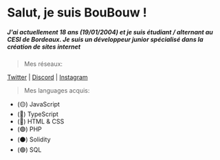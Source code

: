 # Salut, je suis BouBouw !
##### J'ai actuellement 18 ans (19/01/2004) et je suis étudiant / alternant au CESI de Bordeaux. Je suis un développeur **junior** spécialisé dans la création de sites internet

> Mes réseaux:

[Twitter](https://twitter.com/BouuBouw) | [Discord](https://discord.com) | [Instagram](https://www.instagram.com/samy.hamdi_/)

> Mes languages acquis:
- (🟡) JavaScript
- (🔵) TypeScript
- (🔴) HTML & CSS
- (🟣) PHP
- (⚫️) Solidity
- (🟢) SQL